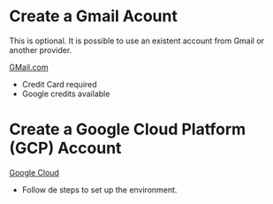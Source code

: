 # Create a Gmail Acount

This is optional. It is possible to use an existent account from Gmail or another provider.

[GMail.com](https://www.gmail.com/)

* Credit Card required
* Google credits available


# Create a Google Cloud Platform (GCP) Account

[Google Cloud](https://cloud.google.com/)

* Follow de steps to set up the environment.